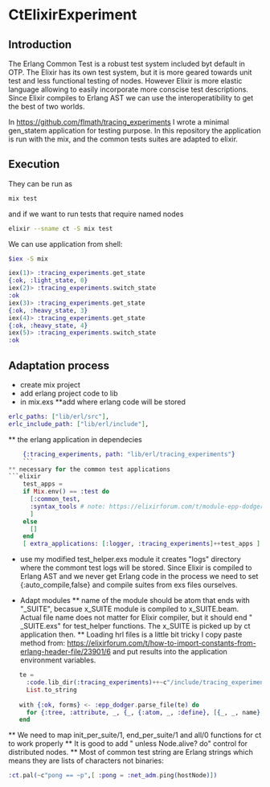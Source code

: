 # CtElixirExperiment
## Introduction
The Erlang Common Test is a robust test system included byt default in OTP.
The Elixir has its own test system, but it is more geared towards unit test and less functional testing of nodes.
However Elixir is more elastic language allowing to easily incorporate more conscise test descriptions.
Since Elixir compiles to Erlang AST we can use the interoperatibility to get the best of two worlds.

In https://github.com/flmath/tracing_experiments I wrote a minimal gen_statem application for testing purpose.
In this repository the application is run with the mix, and the common tests suites are adapted to elixir.

## Execution
They can be run as 

```bash
mix test
```
and if we want to run tests that require named nodes 
```bash
elixir --sname ct -S mix test
```
We can use application from shell:

```bash
$iex -S mix
```

```elixir
iex(1)> :tracing_experiments.get_state
{:ok, :light_state, 0}
iex(2)> :tracing_experiments.switch_state
:ok
iex(3)> :tracing_experiments.get_state
{:ok, :heavy_state, 3}
iex(4)> :tracing_experiments.get_state
{:ok, :heavy_state, 4}
iex(5)> :tracing_experiments.switch_state
:ok
```

## Adaptation process
* create mix project
* add erlang project code to lib
* in mix.exs
**add where erlang code will be stored
```elixir
erlc_paths: ["lib/erl/src"],
erlc_include_path: ["lib/erl/include"],      
```
** the erlang application in dependecies
```elixir
    {:tracing_experiments, path: "lib/erl/tracing_experiments"}
    ```
** necessary for the common test applications
```elixir
    test_apps =
    if Mix.env() == :test do
      [:common_test,
      :syntax_tools # note: https://elixirforum.com/t/module-epp-dodger-is-not-available/56185
      ]
    else
      []
    end      
    [ extra_applications: [:logger, :tracing_experiments]++test_apps ]
```

* use my modified test_helper.exs module
it creates "logs" directory where the commont test logs will be stored.
Since Elixir is compiled to Erlang AST and we never get Erlang code in the process we need to set {:auto_compile,false} and compile suites from exs files ourselves.

* Adapt modules
** name of the module should be atom that ends with "_SUITE", becasue x_SUITE module is compiled to x_SUITE.beam.
Actual file name does not matter for Elixir compiler, but it should end " _SUITE.exs" for test_helper functions.
The x_SUITE is picked up by ct application then.
** Loading hrl files is a little bit tricky I copy paste method from:
https://elixirforum.com/t/how-to-import-constants-from-erlang-header-file/23901/6
and put results into the application environment variables.
```elixir
   te =
     :code.lib_dir(:tracing_experiments)++~c"/include/tracing_experiments.hrl" |>
     List.to_string  
  
   with {:ok, forms} <- :epp_dodger.parse_file(te) do
     for {:tree, :attribute, _, {_, {:atom, _, :define}, [{_, _, name}, {_, _, value}]}} <- forms, do:  Application.put_env(__MODULE__, name, value)
   end
```
** We need to map  init_per_suite/1, end_per_suite/1 and all/0 functions for ct to work properly
** It is good to add " unless Node.alive? do" control for distributed nodes.
** Most of common test string are Erlang strings which means they are lists of characters not binaries:
```elixir
:ct.pal(~c"pong == ~p",[ :pong = :net_adm.ping(hostNode)])
```